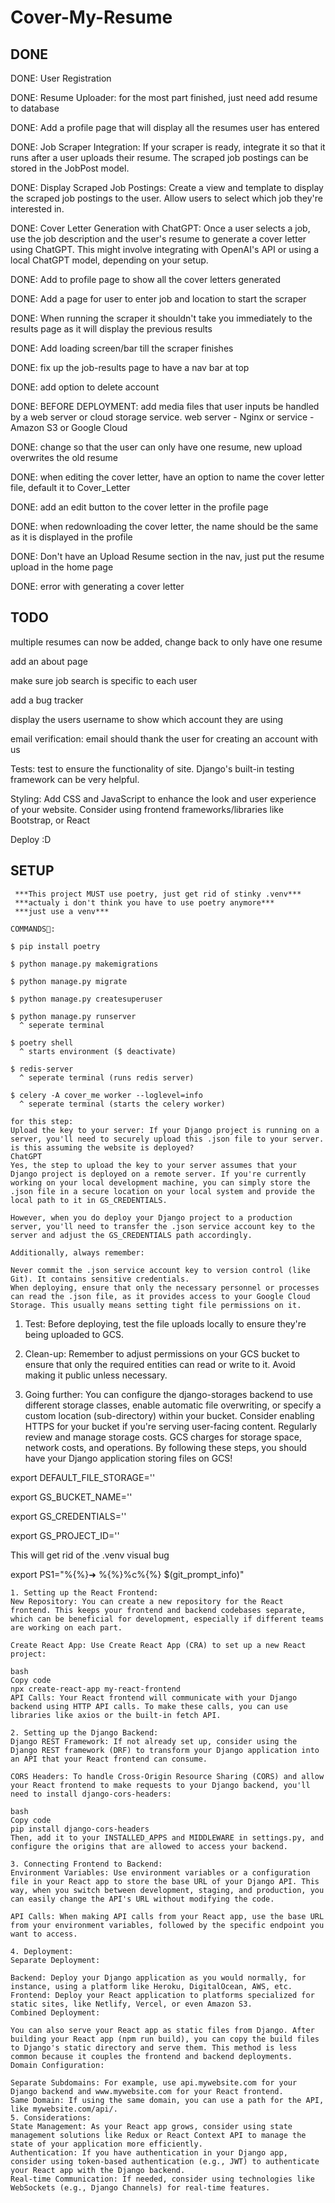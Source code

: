 # Cover-My-Resume

## DONE

DONE: User Registration

DONE: Resume Uploader: for the most part finished, just need add resume to database

DONE: Add a profile page that will display all the resumes user has entered

DONE: Job Scraper Integration: If your scraper is ready, integrate it so that it runs after a user uploads their resume. The scraped job postings can be stored in the JobPost model.

DONE: Display Scraped Job Postings: Create a view and template to display the scraped job postings to the user. Allow users to select which job they're interested in.

DONE: Cover Letter Generation with ChatGPT: Once a user selects a job, use the job description and the user's resume to generate a cover letter using ChatGPT. This might involve integrating with OpenAI's API or using a local ChatGPT model, depending on your setup.

DONE: Add to profile page to show all the cover letters generated

DONE: Add a page for user to enter job and location to start the scraper

DONE: When running the scraper it shouldn't take you immediately to the results page as it will display the previous results

DONE: Add loading screen/bar till the scraper finishes

DONE: fix up the job-results page to have a nav bar at top

DONE: add option to delete account

DONE: BEFORE DEPLOYMENT: add media files that user inputs be handled by a web server or cloud storage service. web server - Nginx or service - Amazon S3 or Google Cloud

DONE: change so that the user can only have one resume, new upload overwrites the old resume

DONE: when editing the cover letter, have an option to name the cover letter file, default it to Cover_Letter

DONE: add an edit button to the cover letter in the profile page

DONE: when redownloading the cover letter, the name should be the same as it is displayed in the profile

DONE: Don't have an Upload Resume section in the nav, just put the resume upload in the home page

DONE: error with generating a cover letter

## TODO

multiple resumes can now be added, change back to only have one resume

add an about page

make sure job search is specific to each user

add a bug tracker

display the users username to show which account they are using

email verification: email should thank the user for creating an account with us

Tests: test to ensure the functionality of site. Django's built-in testing framework can be very helpful.

Styling: Add CSS and JavaScript to enhance the look and user experience of your website. Consider using frontend frameworks/libraries like Bootstrap, or React

Deploy :D

## SETUP

```,
 ***This project MUST use poetry, just get rid of stinky .venv***
 ***actualy i don't think you have to use poetry anymore***
 ***just use a venv***

COMMANDS🌈:

$ pip install poetry

$ python manage.py makemigrations

$ python manage.py migrate

$ python manage.py createsuperuser

$ python manage.py runserver
  ^ seperate terminal

$ poetry shell
  ^ starts environment ($ deactivate)

$ redis-server
  ^ seperate terminal (runs redis server)

$ celery -A cover_me worker --loglevel=info
  ^ seperate terminal (starts the celery worker)
```

```,
for this step:
Upload the key to your server: If your Django project is running on a server, you'll need to securely upload this .json file to your server.
is this assuming the website is deployed?
ChatGPT
Yes, the step to upload the key to your server assumes that your Django project is deployed on a remote server. If you're currently working on your local development machine, you can simply store the .json file in a secure location on your local system and provide the local path to it in GS_CREDENTIALS.

However, when you do deploy your Django project to a production server, you'll need to transfer the .json service account key to the server and adjust the GS_CREDENTIALS path accordingly.

Additionally, always remember:

Never commit the .json service account key to version control (like Git). It contains sensitive credentials.
When deploying, ensure that only the necessary personnel or processes can read the .json file, as it provides access to your Google Cloud Storage. This usually means setting tight file permissions on it.
```

1. Test:
Before deploying, test the file uploads locally to ensure they're being uploaded to GCS.

1. Clean-up:
Remember to adjust permissions on your GCS bucket to ensure that only the required entities can read or write to it. Avoid making it public unless necessary.

1. Going further:
You can configure the django-storages backend to use different storage classes, enable automatic file overwriting, or specify a custom location (sub-directory) within your bucket.
Consider enabling HTTPS for your bucket if you're serving user-facing content.
Regularly review and manage storage costs. GCS charges for storage space, network costs, and operations.
By following these steps, you should have your Django application storing files on GCS!

export DEFAULT_FILE_STORAGE=''

export GS_BUCKET_NAME=''

export GS_CREDENTIALS=''

export GS_PROJECT_ID=''

This will get rid of the .venv visual bug

export PS1="%{%}➜ %{%}%c%{%} $(git_prompt_info)"

```,
1. Setting up the React Frontend:
New Repository: You can create a new repository for the React frontend. This keeps your frontend and backend codebases separate, which can be beneficial for development, especially if different teams are working on each part.

Create React App: Use Create React App (CRA) to set up a new React project:

bash
Copy code
npx create-react-app my-react-frontend
API Calls: Your React frontend will communicate with your Django backend using HTTP API calls. To make these calls, you can use libraries like axios or the built-in fetch API.

2. Setting up the Django Backend:
Django REST Framework: If not already set up, consider using the Django REST framework (DRF) to transform your Django application into an API that your React frontend can consume.

CORS Headers: To handle Cross-Origin Resource Sharing (CORS) and allow your React frontend to make requests to your Django backend, you'll need to install django-cors-headers:

bash
Copy code
pip install django-cors-headers
Then, add it to your INSTALLED_APPS and MIDDLEWARE in settings.py, and configure the origins that are allowed to access your backend.

3. Connecting Frontend to Backend:
Environment Variables: Use environment variables or a configuration file in your React app to store the base URL of your Django API. This way, when you switch between development, staging, and production, you can easily change the API's URL without modifying the code.

API Calls: When making API calls from your React app, use the base URL from your environment variables, followed by the specific endpoint you want to access.

4. Deployment:
Separate Deployment:

Backend: Deploy your Django application as you would normally, for instance, using a platform like Heroku, DigitalOcean, AWS, etc.
Frontend: Deploy your React application to platforms specialized for static sites, like Netlify, Vercel, or even Amazon S3.
Combined Deployment:

You can also serve your React app as static files from Django. After building your React app (npm run build), you can copy the build files to Django's static directory and serve them. This method is less common because it couples the frontend and backend deployments.
Domain Configuration:

Separate Subdomains: For example, use api.mywebsite.com for your Django backend and www.mywebsite.com for your React frontend.
Same Domain: If using the same domain, you can use a path for the API, like mywebsite.com/api/.
5. Considerations:
State Management: As your React app grows, consider using state management solutions like Redux or React Context API to manage the state of your application more efficiently.
Authentication: If you have authentication in your Django app, consider using token-based authentication (e.g., JWT) to authenticate your React app with the Django backend.
Real-time Communication: If needed, consider using technologies like WebSockets (e.g., Django Channels) for real-time features.
```
